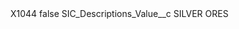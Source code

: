 <?xml version="1.0" encoding="UTF-8"?>
<CustomMetadata xmlns="http://soap.sforce.com/2006/04/metadata" xmlns:xsi="http://www.w3.org/2001/XMLSchema-instance" xmlns:xsd="http://www.w3.org/2001/XMLSchema">
    <label>X1044</label>
    <protected>false</protected>
    <values>
        <field>SIC_Descriptions_Value__c</field>
        <value xsi:type="xsd:string">SILVER ORES</value>
    </values>
</CustomMetadata>
